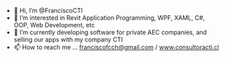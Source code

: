 - 👋 Hi, I’m @FranciscoCTI
- 👀 I’m interested in Revit Application Programming, WPF, XAML, C#, OOP, Web Development, etc
- 🌱 I’m currently developing software for private AEC companies, and selling our apps with my company CTI
- 📫 How to reach me ... franciscofcch@gmail.com / www.consultoracti.cl

<!---
FranciscoCTI/FranciscoCTI is a ✨ special ✨ repository because its `README.md` (this file) appears on your GitHub profile.
You can click the Preview link to take a look at your changes.
--->
